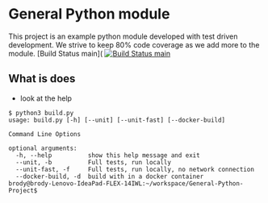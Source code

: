 # General Python module
This project is an example python module developed with test driven development. We strive to keep 80% code coverage as we add more to the module.
[Build Status main]( [![Build Status main](https://github.com/spudnic/General-Python-Project/actions/workflows/main.yml/badge.svg?branch=main)](https://github.com/spudnic/General-Python-Project/actions/workflows/main.yml)

## What is does
* look at the help
```
$ python3 build.py 
usage: build.py [-h] [--unit] [--unit-fast] [--docker-build]

Command Line Options

optional arguments:
  -h, --help          show this help message and exit
  --unit, -b          Full tests, run locally
  --unit-fast, -f     Full tests, run locally, no network connection
  --docker-build, -d  build with in a docker container
brody@brody-Lenovo-IdeaPad-FLEX-14IWL:~/workspace/General-Python-Project$ 

```

